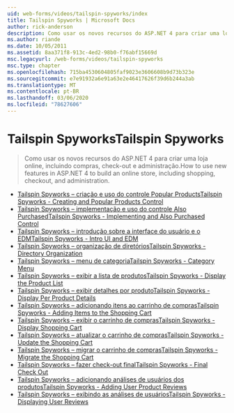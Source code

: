 ```yaml
---
uid: web-forms/videos/tailspin-spyworks/index
title: Tailspin Spyworks | Microsoft Docs
author: rick-anderson
description: Como usar os novos recursos do ASP.NET 4 para criar uma loja online, incluindo compras, check-out e administração.
ms.author: riande
ms.date: 10/05/2011
ms.assetid: 8aa371f8-913c-4ed2-98b0-f76abf15669d
msc.legacyurl: /web-forms/videos/tailspin-spyworks
msc.type: chapter
ms.openlocfilehash: 715ba4530604805faf9023e3606608b9d73b323e
ms.sourcegitcommit: e7e91932a6e91a63e2e46417626f39d6b244a3ab
ms.translationtype: MT
ms.contentlocale: pt-BR
ms.lasthandoff: 03/06/2020
ms.locfileid: "78627606"
---
```

# <a name="tailspin-spyworks"></a><span data-ttu-id="94fdd-103">Tailspin Spyworks</span><span class="sxs-lookup"><span data-stu-id="94fdd-103">Tailspin Spyworks</span></span>

> <span data-ttu-id="94fdd-104">Como usar os novos recursos do ASP.NET 4 para criar uma loja online, incluindo compras, check-out e administração.</span><span class="sxs-lookup"><span data-stu-id="94fdd-104">How to use new features in ASP.NET 4 to build an online store, including shopping, checkout, and administration.</span></span>

- [<span data-ttu-id="94fdd-105">Tailspin Spyworks – criação e uso do controle Popular Products</span><span class="sxs-lookup"><span data-stu-id="94fdd-105">Tailspin Spyworks - Creating and Popular Products Control</span></span>](tailspin-spyworks-creating-and-using-the-popular-products-control.md)
- [<span data-ttu-id="94fdd-106">Tailspin Spyworks – implementação e uso do controle Also Purchased</span><span class="sxs-lookup"><span data-stu-id="94fdd-106">Tailspin Spyworks - Implementing and Also Purchased Control</span></span>](tailspin-spyworks-implementing-and-using-the-also-purchased-control.md)
- [<span data-ttu-id="94fdd-107">Tailspin Spyworks – introdução sobre a interface do usuário e o EDM</span><span class="sxs-lookup"><span data-stu-id="94fdd-107">Tailspin Spyworks - Intro UI and EDM</span></span>](tailspin-spyworks-intro-ui-and-edm.md)
- [<span data-ttu-id="94fdd-108">Tailspin Spyworks – organização de diretórios</span><span class="sxs-lookup"><span data-stu-id="94fdd-108">Tailspin Spyworks - Directory Organization</span></span>](tailspin-spyworks-directory-organization.md)
- [<span data-ttu-id="94fdd-109">Tailspin Spyworks – menu de categoria</span><span class="sxs-lookup"><span data-stu-id="94fdd-109">Tailspin Spyworks - Category Menu</span></span>](tailspin-spyworks-category-menu.md)
- [<span data-ttu-id="94fdd-110">Tailspin Spyworks – exibir a lista de produtos</span><span class="sxs-lookup"><span data-stu-id="94fdd-110">Tailspin Spyworks - Display the Product List</span></span>](tailspin-spyworks-display-the-product-list.md)
- [<span data-ttu-id="94fdd-111">Tailspin Spyworks – exibir detalhes por produto</span><span class="sxs-lookup"><span data-stu-id="94fdd-111">Tailspin Spyworks - Display Per Product Details</span></span>](tailspin-spyworks-display-per-product-details.md)
- [<span data-ttu-id="94fdd-112">Tailspin Spyworks – adicionando itens ao carrinho de compras</span><span class="sxs-lookup"><span data-stu-id="94fdd-112">Tailspin Spyworks - Adding Items to the Shopping Cart</span></span>](tailspin-spyworks-adding-items-to-the-shopping-cart.md)
- [<span data-ttu-id="94fdd-113">Tailspin Spyworks – exibir o carrinho de compras</span><span class="sxs-lookup"><span data-stu-id="94fdd-113">Tailspin Spyworks - Display Shopping Cart</span></span>](tailspin-spyworks-display-shopping-cart.md)
- [<span data-ttu-id="94fdd-114">Tailspin Spyworks – atualizar o carrinho de compras</span><span class="sxs-lookup"><span data-stu-id="94fdd-114">Tailspin Spyworks - Update the Shopping Cart</span></span>](tailspin-spyworks-update-the-shopping-cart.md)
- [<span data-ttu-id="94fdd-115">Tailspin Spyworks – migrar o carrinho de compras</span><span class="sxs-lookup"><span data-stu-id="94fdd-115">Tailspin Spyworks - Migrate the Shopping Cart</span></span>](tailspin-spyworks-migrate-the-shopping-cart.md)
- [<span data-ttu-id="94fdd-116">Tailspin Spyworks – fazer check-out final</span><span class="sxs-lookup"><span data-stu-id="94fdd-116">Tailspin Spyworks - Final Check Out</span></span>](tailspin-spyworks-final-check-out.md)
- [<span data-ttu-id="94fdd-117">Tailspin Spyworks – adicionando análises de usuários dos produtos</span><span class="sxs-lookup"><span data-stu-id="94fdd-117">Tailspin Spyworks - Adding User Product Reviews</span></span>](tailspin-spyworks-adding-user-product-reviews.md)
- [<span data-ttu-id="94fdd-118">Tailspin Spyworks – exibindo as análises de usuários</span><span class="sxs-lookup"><span data-stu-id="94fdd-118">Tailspin Spyworks - Displaying User Reviews</span></span>](tailspin-spyworks-displaying-user-reviews.md)
